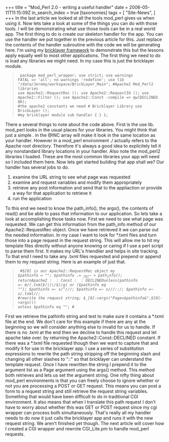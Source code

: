 +++
title = "Mod_Perl 2.0 - writing a useful handler"
date = 2006-05-11T11:15:09Z
in_search_index = true
[taxonomies]
tags = [
"Site-News",
]
+++
In the last article we looked at all the tools mod_perl gives us when using it. Now lets take a look at some of the things you can do with those tools. I will be demonstrating what use those tools can be in a real world app. The first thing to do is create our skeleton handler for the app. You can use the handler we put together in the previous article for this. Just replace the contents of the handler subroutine with the code we will be generating here. I'm using my <a href="http://jeremy.marzhillstudios.com/bricklayer/BKManual/">bricklayer framework</a> to demonstrate this but the lessons apply equally well to most other applications. The first thing we need to do is load any libraries we might need. In my case this is just the bricklayer module. <blockquote><code> package mod_perl_wrapper; use strict; use warnings FATAL => 'all'; no warnings 'redefine'; use lib "/data/Jeremy/workspace/BrickLayer_Main"; #Apache2 Mod_Perl2 libraries use Apache2::RequestRec (); use Apache2::RequestIO (); use Apache2::Filter (); use Apache2::Const -compile => qw(DECLINED OK); #the apache2 constants we need # Bricklayer Library use BrickLayer (); #my bricklayer module sub handler { } 1; </code></blockquote> There a several things to note about the code above. First is the use lib. mod_perl looks in the usual places for your libraries. You might think that just a simple . in the @INC array will make it look in the same location as your handler. However in a mod_perl environment ./ actually refers to the Apache root directory. Therefore it's always a good idea to explicitely tell it any nonstandard library locations in your handler. Also note the mod_perl2 libraries I loaded. These are the most common libraries your app will need so I included them here. Now lets get started building that app shall we? Our handler has several jobs to do. <ol> <li>examine the URL string to see what page was requested</li> <li>examine and request variables and modify them appropriately</li> <li>retrieve any post information and send that to the appliaction or provide a way for that application to retrieve it</li> <li>run the application</li> </ol> To this end we need to know the path_info(), the args(), the contents of read() and be able to pass that information to our application. So lets take a look at accomplishing those tasks now. First we need to see what page was requested. We can get this information from the path_info method of our Apache2::RequestRec object. Once we have retrieved it we can parse out the needed information. In my case I want to look for *.txml files and turn those into a page request in the request string. This will allow me to hit my template files directly without anyone knowing or caring if I use a perl script to parse them first. It makes my URL's friendlier and helps in site tracking. To that end I need to take any .txml files requested and prepend or append them to my request string. Here is an example of just that. <blockquote><code> #$_[0] is our Apache2::RequestRec object my $pathinfo = ""; $pathinfo .= $_[0]->path_info(); return Apache2::Const::DECLINED unless ($pathinfo =~ m/(\.txml$)|(\/$)/g) or ($pathinfo eq ""); $pathinfo =~ s/^\///; $pathinfo =~ s/\//::/; $pathinfo =~ s/.txml//; #rewrite the request string; $_[0]->args("Page=$pathinfo\&".$_[0]->args()) unless $pathinfo eq ""; # </code></blockquote> First we retrieve the pathinfo string and test to make sure it contains a *.txml file at the end. We don't care for this example if there are any at the beginning so we will consider anything else to invalid for us to handle. If there is no .txml at the end then we decline to handle this request and let apache take over. by returning the Apache2::Const::DECLINED constant. If there was a *.txml file requested though then we want to capture that and modify it for use in the bricklayer app. I use a series of substitution expressions to rewrite the path string stripping off the beginning slash and changing all other slashes to "::" so that bricklayer can understand the template request. Once I have rewritten the string I prepend it to the argument list as a Page argument using the args() method. This method both retrieves and lets us set the argument string. One nifty thing about mod_perl environments is that you can freely choose to ignore whether or not you are processing a POST or GET request. This means you can post a form to a request string and still retrieve the request string variables. Something that would have been difficult to do in traditional CGI environment. It also means that when I translate this path request I don't have to worry about whether this was GET or POST request since my cgi wrapper can process both simultaneously. That's really all my handler needs to do now it just calls the bricklayer app and runs it with the new request string. We aren't finished yet though. The next article will cover how I created a CGI wrapper and rewrote CGI_Lite.pm to handle mod_perl requests.

